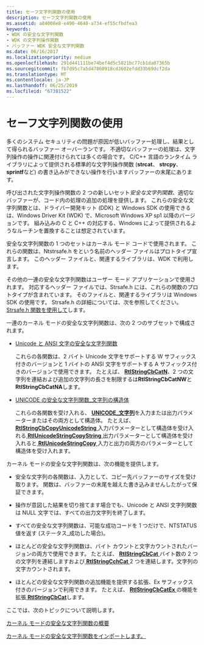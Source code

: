 ```yaml
---
title: セーフ文字列関数の使用
description: セーフ文字列関数の使用
ms.assetid: a84008e8-e490-4640-a734-ef55cfbdfea3
keywords:
- WDK の安全な文字列関数
- WDK の文字列操作関数
- バッファー WDK 安全な文字列関数
ms.date: 06/16/2017
ms.localizationpriority: medium
ms.openlocfilehash: 291d441111be74bef4d5c5821bc77cb1da07365b
ms.sourcegitcommit: fb7d95c7a5d47860918cd3602efdd33b69dcf2da
ms.translationtype: MT
ms.contentlocale: ja-JP
ms.lasthandoff: 06/25/2019
ms.locfileid: "67381522"
---
```

# <a name="using-safe-string-functions"></a>セーフ文字列関数の使用





多くのシステム セキュリティの問題が原因が低いバッファー処理し、結果として得られるバッファー オーバーランです。 不適切なバッファーの処理は、文字列操作の操作に関連付けられては多くの場合です。 C/C++ 言語のランタイム ライブラリによって提供される標準的な文字列操作関数 (**strcat**、 **strcpy**、 **sprintf**など) の書き込みができない操作を行いますバッファーの末尾にあります。

呼び出された文字列操作関数の 2 つの新しいセット*安全な文字列関数*、適切なバッファーが、コード内の処理の追加の処理を提供します。 これらの安全な文字列関数とは、ドライバー開発キット (DDK) と Windows SDK の使用できるは、Windows Driver Kit (WDK) で、Microsoft Windows XP sp1 以降のバージョンです。 組み込みの C と C++ の対応する、Windows によって提供されるようなルーチンを置換することは想定されています。

安全な文字列関数の 1 つのセットはカーネル モード コードで使用されます。 これらの関数は、Ntstrsafe.h をという名前のヘッダー ファイルはプロトタイプ宣言します。 このヘッダー ファイルと、関連するライブラリは、WDK で利用します。

その他の一連の安全な文字列関数はユーザー モード アプリケーションで使用されます。 対応するヘッダー ファイルでは、Strsafe.h には、これらの関数のプロトタイプが含まれています。 そのファイルと、関連するライブラリは Windows SDK の使用です。 Strsafe.h の詳細については、次を参照してください。 [Strsafe.h 関数を使用して](https://go.microsoft.com/fwlink/p/?linkid=165522)します。

一連のカーネル モードの安全な文字列関数は、次の 2 つのサブセットで構成されます。

-   [Unicode と ANSI 文字の安全な文字列関数](https://docs.microsoft.com/windows-hardware/drivers/ddi/content/index)

    これらの各関数は、2 バイト Unicode 文字をサポートする W サフィックス付きのバージョンと 1 バイトの ANSI 文字をサポートする A サフィックス付きのバージョンで使用できます。 たとえば、 [ **RtlStringCbCatN**](https://docs.microsoft.com/windows-hardware/drivers/ddi/content/ntstrsafe/nf-ntstrsafe-rtlstringcbcatna)、2 つの文字列を連結および追加の文字列の長さを制限するは**RtlStringCbCatNW**と**RtlStringCbCatNA**します。

-   [UNICODE の安全な文字列関数\_文字列の構造体](https://docs.microsoft.com/windows-hardware/drivers/ddi/content/index)

    これらの各関数を受け入れる、 [ **UNICODE\_文字列**](https://docs.microsoft.com/windows-hardware/drivers/ddi/content/wudfwdm/ns-wudfwdm-_unicode_string)を入力または出力パラメーターまたはその両方として構造体。 たとえば、 [ **RtlStringCbCopyUnicodeString** ](https://docs.microsoft.com/windows-hardware/drivers/ddi/content/ntstrsafe/nf-ntstrsafe-rtlstringcbcopyunicodestring)入力パラメーターとして構造体を受け入れる[ **RtlUnicodeStringCopyString** ](https://docs.microsoft.com/windows-hardware/drivers/ddi/content/ntstrsafe/nf-ntstrsafe-rtlunicodestringcopystring)出力パラメーターとして構造体を受け入れると[ **RtlUnicodeStringCopy** ](https://docs.microsoft.com/windows-hardware/drivers/ddi/content/ntstrsafe/nf-ntstrsafe-rtlunicodestringcopy)入力と出力の両方のパラメーターとして構造体を受け入れます。

カーネル モードの安全な文字列関数は、次の機能を提供します。

-   安全な文字列の各関数は、入力として、コピー先バッファーのサイズを受け取ります。 関数は、バッファーの末尾を越えた書き込みませんしたがって保証できます。

-   操作が意図した結果を切り捨てます場合でも、Unicode と ANSI 文字列関数は NULL 文字では、すべての出力文字列を終了します。

-   すべての安全な文字列関数は、可能な成功コードを 1 つだけで、NTSTATUS 値を返す (ステータス\_成功した場合)。

-   ほとんどの安全な文字列関数は、バイト カウントと文字カウントされたバージョンの両方で使用できます。 たとえば、 [ **RtlStringCbCat** ](https://docs.microsoft.com/windows-hardware/drivers/ddi/content/ntstrsafe/nf-ntstrsafe-rtlstringcbcata)バイト数の 2 つの文字列を連結しますおよび[ **RtlStringCchCat** ](https://docs.microsoft.com/windows-hardware/drivers/ddi/content/ntstrsafe/nf-ntstrsafe-rtlstringcchcata) 2 つを連結します。文字列の文字カウントされます。

-   ほとんどの安全な文字列関数の追加機能を提供する拡張、Ex サフィックス付きのバージョンで利用できます。 たとえば、 [ **RtlStringCbCatEx** ](https://docs.microsoft.com/windows-hardware/drivers/ddi/content/ntstrsafe/nf-ntstrsafe-rtlstringcbcatexa)の機能を拡張[ **RtlStringCbCat**](https://docs.microsoft.com/windows-hardware/drivers/ddi/content/ntstrsafe/nf-ntstrsafe-rtlstringcbcata)します。

ここでは、次のトピックについて説明します。

[カーネル モードの安全な文字列関数の概要](summary-of-kernel-mode-safe-string-functions.md)

[カーネル モードの安全な文字列関数をインポートします。](importing-kernel-mode-safe-string-functions.md)

 

 




